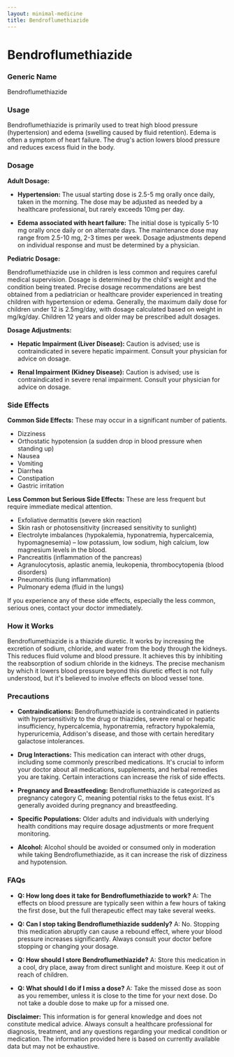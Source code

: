 ```yaml
---
layout: minimal-medicine
title: Bendroflumethiazide
---
```


# Bendroflumethiazide
### Generic Name
Bendroflumethiazide

### Usage
Bendroflumethiazide is primarily used to treat high blood pressure (hypertension) and edema (swelling caused by fluid retention).  Edema is often a symptom of heart failure.  The drug's action lowers blood pressure and reduces excess fluid in the body.


### Dosage

**Adult Dosage:**

* **Hypertension:** The usual starting dose is 2.5-5 mg orally once daily, taken in the morning.  The dose may be adjusted as needed by a healthcare professional, but rarely exceeds 10mg per day.

* **Edema associated with heart failure:**  The initial dose is typically 5-10 mg orally once daily or on alternate days.  The maintenance dose may range from 2.5-10 mg, 2-3 times per week.  Dosage adjustments depend on individual response and must be determined by a physician.


**Pediatric Dosage:**

Bendroflumethiazide use in children is less common and requires careful medical supervision. Dosage is determined by the child's weight and the condition being treated.  Precise dosage recommendations are best obtained from a pediatrician or healthcare provider experienced in treating children with hypertension or edema.  Generally,  the maximum daily dose for children under 12 is 2.5mg/day, with dosage calculated based on weight in mg/kg/day.  Children 12 years and older may be prescribed adult dosages.

**Dosage Adjustments:**

* **Hepatic Impairment (Liver Disease):**  Caution is advised;  use is contraindicated in severe hepatic impairment.  Consult your physician for advice on dosage.

* **Renal Impairment (Kidney Disease):** Caution is advised; use is contraindicated in severe renal impairment.  Consult your physician for advice on dosage.


### Side Effects

**Common Side Effects:** These may occur in a significant number of patients.

* Dizziness
* Orthostatic hypotension (a sudden drop in blood pressure when standing up)
* Nausea
* Vomiting
* Diarrhea
* Constipation
* Gastric irritation


**Less Common but Serious Side Effects:**  These are less frequent but require immediate medical attention.

* Exfoliative dermatitis (severe skin reaction)
* Skin rash or photosensitivity (increased sensitivity to sunlight)
* Electrolyte imbalances (hypokalemia, hyponatremia, hypercalcemia, hypomagnesemia) –  low potassium, low sodium, high calcium, low magnesium levels in the blood.
* Pancreatitis (inflammation of the pancreas)
*  Agranulocytosis, aplastic anemia, leukopenia, thrombocytopenia (blood disorders)
*  Pneumonitis (lung inflammation)
* Pulmonary edema (fluid in the lungs)

If you experience any of these side effects, especially the less common, serious ones, contact your doctor immediately.


### How it Works

Bendroflumethiazide is a thiazide diuretic. It works by increasing the excretion of sodium, chloride, and water from the body through the kidneys. This reduces fluid volume and blood pressure.  It achieves this by inhibiting the reabsorption of sodium chloride in the kidneys. The precise mechanism by which it lowers blood pressure beyond this diuretic effect is not fully understood, but it's believed to involve effects on blood vessel tone.


### Precautions

* **Contraindications:** Bendroflumethiazide is contraindicated in patients with hypersensitivity to the drug or thiazides, severe renal or hepatic insufficiency, hypercalcemia, hyponatremia, refractory hypokalemia, hyperuricemia, Addison's disease, and those with certain hereditary galactose intolerances.

* **Drug Interactions:**  This medication can interact with other drugs, including some commonly prescribed medications. It's crucial to inform your doctor about all medications, supplements, and herbal remedies you are taking.  Certain interactions can increase the risk of side effects.

* **Pregnancy and Breastfeeding:**  Bendroflumethiazide is categorized as pregnancy category C, meaning potential risks to the fetus exist.  It's generally avoided during pregnancy and breastfeeding.

* **Specific Populations:** Older adults and individuals with underlying health conditions may require dosage adjustments or more frequent monitoring.

* **Alcohol:** Alcohol should be avoided or consumed only in moderation while taking Bendroflumethiazide, as it can increase the risk of dizziness and hypotension.


### FAQs

* **Q: How long does it take for Bendroflumethiazide to work?**  A: The effects on blood pressure are typically seen within a few hours of taking the first dose, but the full therapeutic effect may take several weeks.

* **Q: Can I stop taking Bendroflumethiazide suddenly?** A: No.  Stopping this medication abruptly can cause a rebound effect, where your blood pressure increases significantly. Always consult your doctor before stopping or changing your dosage.

* **Q: How should I store Bendroflumethiazide?** A: Store this medication in a cool, dry place, away from direct sunlight and moisture. Keep it out of reach of children.

* **Q: What should I do if I miss a dose?** A: Take the missed dose as soon as you remember, unless it is close to the time for your next dose. Do not take a double dose to make up for a missed one.


**Disclaimer:** This information is for general knowledge and does not constitute medical advice. Always consult a healthcare professional for diagnosis, treatment, and any questions regarding your medical condition or medication.  The information provided here is based on currently available data but may not be exhaustive.
